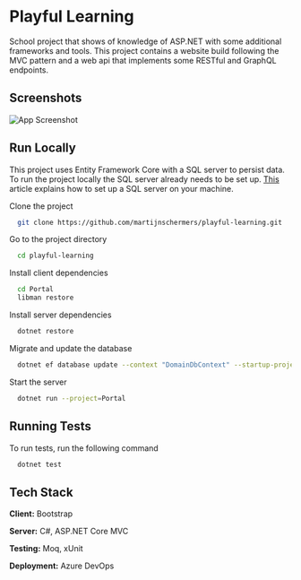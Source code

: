 # Playful Learning

School project that shows of knowledge of ASP.NET with some additional frameworks and tools. 
This project contains a website build following the MVC pattern and a web api that implements some RESTful and GraphQL endpoints. 

## Screenshots

![App Screenshot](https://i.imgur.com/broAZmy.png)


## Run Locally

This project uses Entity Framework Core with a SQL server to persist data. 
To run the project locally the SQL server already needs to be set up. 
[This](https://learn.microsoft.com/en-us/sql/database-engine/install-windows/install-sql-server?view=sql-server-ver16) article explains how to set up a SQL server on your machine.

Clone the project

```bash
  git clone https://github.com/martijnschermers/playful-learning.git
```

Go to the project directory

```bash
  cd playful-learning
```

Install client dependencies

```bash
  cd Portal
  libman restore
```

Install server dependencies
```bash
  dotnet restore
```

Migrate and update the database
```bash
  dotnet ef database update --context "DomainDbContext" --startup-project="Portal" --project="SqlServer.Infrastructure"
```

Start the server

```bash
  dotnet run --project=Portal
```


## Running Tests

To run tests, run the following command

```bash
  dotnet test
```


## Tech Stack

**Client:** Bootstrap

**Server:** C#, ASP.NET Core MVC

**Testing:** Moq, xUnit

**Deployment:** Azure DevOps
